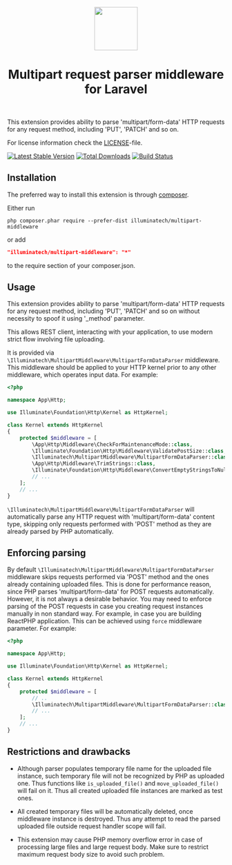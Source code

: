 <p align="center">
    <a href="https://github.com/illuminatech" target="_blank">
        <img src="https://avatars1.githubusercontent.com/u/47185924" height="100px">
    </a>
    <h1 align="center">Multipart request parser middleware for Laravel</h1>
    <br>
</p>

This extension provides ability to parse 'multipart/form-data' HTTP requests for any request method, including 'PUT', 'PATCH' and so on.

For license information check the [LICENSE](LICENSE.md)-file.

[![Latest Stable Version](https://img.shields.io/packagist/v/illuminatech/multipart-middleware.svg)](https://packagist.org/packages/illuminatech/multipart-middleware)
[![Total Downloads](https://img.shields.io/packagist/dt/illuminatech/multipart-middleware.svg)](https://packagist.org/packages/illuminatech/multipart-middleware)
[![Build Status](https://travis-ci.org/illuminatech/multipart-middleware.svg?branch=master)](https://travis-ci.org/illuminatech/multipart-middleware)


Installation
------------

The preferred way to install this extension is through [composer](http://getcomposer.org/download/).

Either run

```
php composer.phar require --prefer-dist illuminatech/multipart-middleware
```

or add

```json
"illuminatech/multipart-middleware": "*"
```

to the require section of your composer.json.


Usage
-----

This extension provides ability to parse 'multipart/form-data' HTTP requests for any request method, including 'PUT',
'PATCH' and so on without necessity to spoof it using '_method' parameter.

This allows REST client, interacting with your application, to use modern strict flow involving file uploading.

It is provided via `\Illuminatech\MultipartMiddleware\MultipartFormDataParser` middleware.
This middleware should be applied to your HTTP kernel prior to any other middleware, which operates input data.
For example:

```php
<?php

namespace App\Http;

use Illuminate\Foundation\Http\Kernel as HttpKernel;

class Kernel extends HttpKernel
{
    protected $middleware = [
        \App\Http\Middleware\CheckForMaintenanceMode::class,
        \Illuminate\Foundation\Http\Middleware\ValidatePostSize::class,
        \Illuminatech\MultipartMiddleware\MultipartFormDataParser::class, // parse multipart request, before operating input
        \App\Http\Middleware\TrimStrings::class,
        \Illuminate\Foundation\Http\Middleware\ConvertEmptyStringsToNull::class,
        // ...
    ];
    // ...
}
```

`\Illuminatech\MultipartMiddleware\MultipartFormDataParser` will automatically parse any HTTP request with 'multipart/form-data'
content type, skipping only requests performed with 'POST' method as they are already parsed by PHP automatically.


## Enforcing parsing <span id="enforcing-parsing"></span>

By default `\Illuminatech\MultipartMiddleware\MultipartFormDataParser` middleware skips requests performed via 'POST' method
and the ones already containing uploaded files. This is done for performance reason, since PHP parses 'multipart/form-data'
for POST requests automatically. However, it is not always a desirable behavior. You may need to enforce parsing of the
POST requests in case you creating request instances manually in non standard way. For example, in case you are building
ReactPHP application. This can be achieved using `force` middleware parameter. For example:

```php
<?php

namespace App\Http;

use Illuminate\Foundation\Http\Kernel as HttpKernel;

class Kernel extends HttpKernel
{
    protected $middleware = [
        // ..
        \Illuminatech\MultipartMiddleware\MultipartFormDataParser::class.':true', // enforce multipart request parsing
        // ...
    ];
    // ...
}
```


## Restrictions and drawbacks <span id="restrictions-and-drawbacks"></span>

* Although parser populates temporary file name for the uploaded file instance, such temporary file will
  not be recognized by PHP as uploaded one. Thus functions like `is_uploaded_file()` and `move_uploaded_file()` will
  fail on it. Thus all created uploaded file instances are marked as test ones.
  
* All created temporary files will be automatically deleted, once middleware instance is destroyed.
  Thus any attempt to read the parsed uploaded file outside request handler scope will fail.

* This extension may cause PHP memory overflow error in case of processing large files and large request body.
  Make sure to restrict maximum request body size to avoid such problem.
